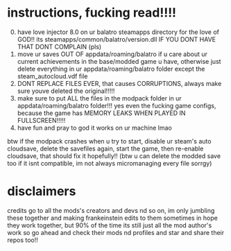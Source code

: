 # instructions, fucking read!!!!
0. have love injector 8.0 on ur balatro steamapps directory for the love of GOD!! its steamapps/common/balatro/version.dll IF YOU DONT HAVE THAT DONT COMPLAIN (pls)
1. move ur saves OUT OF appdata/roaming/balatro if u care about ur current achievements in the base/modded game u have, otherwise just delete everything in ur appdata/roaming/balatro folder except the steam_autocloud.vdf file
2. DONT REPLACE FILES EVER, that causes CORRUPTIONS, always make sure youve deleted the original!!!!!
3. make sure to put ALL the files in the modpack folder in ur appdata/roaming/balatro folder!!! yes even the fucking game configs, because the game has MEMORY LEAKS WHEN PLAYED IN FULLSCREEN!!!!!
4. have fun and pray to god it works on ur machine lmao

btw if the modpack crashes when u try to start, disable ur steam's auto cloudsave, delete the savefiles again, start the game, then re-enable cloudsave, that should fix it hopefully!! (btw u can delete the modded save too if it isnt compatible, im not always micromanaging every file sorrgy)

# disclaimers

credits go to all the mods's creators and devs nd so on, im only jumbling these together and making frankeinstein edits to them sometimes in hope they work together, but 90% of the time its still just all the mod author's work so go ahead and check their mods nd profiles and star and share their repos too!!
